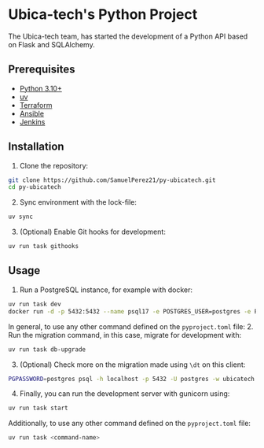 # Ubica-tech's Python Project

The Ubica-tech team, has started the development of a Python API based on Flask and SQLAlchemy.

## Prerequisites

- [Python 3.10+](https://www.python.org/downloads/)
- [uv](https://github.com/astral-sh/uv?tab=readme-ov-file#installation)
- [Terraform](https://developer.hashicorp.com/terraform/install)
- [Ansible](https://docs.ansible.com/ansible/latest/installation_guide)
- [Jenkins](https://www.jenkins.io/doc/book/installing/)

## Installation

1. Clone the repository:
```sh
git clone https://github.com/SamuelPerez21/py-ubicatech.git
cd py-ubicatech
```

2. Sync environment with the lock-file:
```sh
uv sync
```

3. (Optional) Enable Git hooks for development:
```sh
uv run task githooks
```

## Usage

1. Run a PostgreSQL instance, for example with docker:
```sh
uv run task dev
docker run -d -p 5432:5432 --name psql17 -e POSTGRES_USER=postgres -e POSTGRES_PASSWORD=postgres -e POSTGRES_DB=ubicatech postgres:17.4
```

In general, to use any other command defined on the `pyproject.toml` file:
2. Run the migration command, in this case, migrate for development with:
```sh
uv run task db-upgrade
```

3. (Optional) Check more on the migration made using `\dt` on this client:
```sh
PGPASSWORD=postgres psql -h localhost -p 5432 -U postgres -w ubicatech
```

4. Finally, you can run the development server with gunicorn using:
```sh
uv run task start
```

Additionally, to use any other command defined on the `pyproject.toml` file:
```sh
uv run task <command-name>
```

